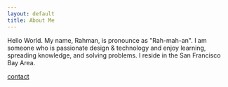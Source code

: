 ```yaml
---
layout: default
title: About Me	
---
```


Hello World. My name, Rahman, is pronounce as "Rah-mah-an".  I am someone who is passionate design & technology and enjoy learning, spreading knowledge, and solving problems.  I reside in the San Francisco Bay Area.

<a href="mailto:rjarmand@yahoo.com">contact</a>
